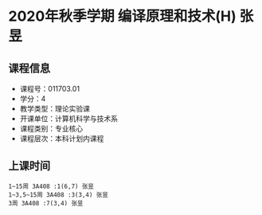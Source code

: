 # 2020年秋季学期 编译原理和技术(H) 张昱






## 课程信息

- 课程号：011703.01
- 学分：4
- 教学类型：理论实验课
- 开课单位：计算机科学与技术系
- 课程类别：专业核心
- 课程层次：本科计划内课程

## 上课时间

```
1~15周 3A408 :1(6,7) 张昱
1~3,5~15周 3A408 :3(3,4) 张昱
3周 3A408 :7(3,4) 张昱
```

